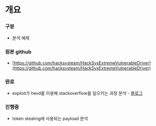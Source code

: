# 개요
### 구분
- 분석 예제
### 원본 github
- [https://github.com/hacksysteam/HackSysExtremeVulnerableDriver](https://github.com/hacksysteam/HackSysExtremeVulnerableDriver)
### 완료
- exploit가 hevd를 이용해 stackoverflow를 일으키는 과정 분석 - [블로그](https://velog.io/@woounnan/SYSTEM-HEVD-2-%EB%93%9C%EB%9D%BC%EC%9D%B4%EB%B2%84-%EC%86%8C%EC%8A%A4%EC%BD%94%EB%93%9C-%EB%B6%84%EC%84%9D)
### 진행중
- token stealing에 사용되는 payload 분석
